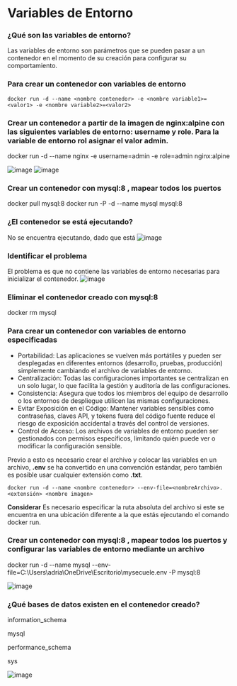 # Variables de Entorno
### ¿Qué son las variables de entorno?
Las variables de entorno son parámetros que se pueden pasar a un contenedor en el momento de su creación para configurar su comportamiento.
### Para crear un contenedor con variables de entorno

```
docker run -d --name <nombre contenedor> -e <nombre variable1>=<valor1> -e <nombre variable2>=<valor2>
```

### Crear un contenedor a partir de la imagen de nginx:alpine con las siguientes variables de entorno: username y role. Para la variable de entorno rol asignar el valor admin.

 docker run -d --name nginx -e username=admin -e role=admin nginx:alpine

![image](https://github.com/xknuclesx/2024A-ISWD633-GR1/assets/120606471/60ffabc5-2f75-432c-bebc-f5ba8a60ab44)
![image](https://github.com/xknuclesx/2024A-ISWD633-GR1/assets/120606471/0d36b50d-a635-44d1-9fcd-50e5a2ae661d)


### Crear un contenedor con mysql:8 , mapear todos los puertos

 docker pull mysql:8
 docker run -P -d --name mysql mysql:8

### ¿El contenedor se está ejecutando?
No se encuentra ejecutando, dado que está 
![image](https://github.com/xknuclesx/2024A-ISWD633-GR1/assets/120606471/9dc6431a-471f-4d41-905e-406b4bff163d)


### Identificar el problema
El problema es que no contiene las variables de entorno necesarias para inicializar el contenedor.
![image](https://github.com/xknuclesx/2024A-ISWD633-GR1/assets/120606471/0298f336-9615-4731-8fb9-07646e11b612)

### Eliminar el contenedor creado con mysql:8 
docker rm mysql

### Para crear un contenedor con variables de entorno especificadas
- Portabilidad: Las aplicaciones se vuelven más portátiles y pueden ser desplegadas en diferentes entornos (desarrollo, pruebas, producción) simplemente cambiando el archivo de variables de entorno.
- Centralización: Todas las configuraciones importantes se centralizan en un solo lugar, lo que facilita la gestión y auditoría de las configuraciones.
- Consistencia: Asegura que todos los miembros del equipo de desarrollo o los entornos de despliegue utilicen las mismas configuraciones.
- Evitar Exposición en el Código: Mantener variables sensibles como contraseñas, claves API, y tokens fuera del código fuente reduce el riesgo de exposición accidental a través del control de versiones.
- Control de Acceso: Los archivos de variables de entorno pueden ser gestionados con permisos específicos, limitando quién puede ver o modificar la configuración sensible.

Previo a esto es necesario crear el archivo y colocar las variables en un archivo, **.env** se ha convertido en una convención estándar, pero también es posible usar cualquier extensión como **.txt**.
```
docker run -d --name <nombre contenedor> --env-file=<nombreArchivo>.<extensión> <nombre imagen>
```
**Considerar**
Es necesario especificar la ruta absoluta del archivo si este se encuentra en una ubicación diferente a la que estás ejecutando el comando docker run.

### Crear un contenedor con mysql:8 , mapear todos los puertos y configurar las variables de entorno mediante un archivo
 docker run -d --name mysql --env-file=C:\Users\adria\OneDrive\Escritorio\mysecuele.env -P mysql:8

![image](https://github.com/xknuclesx/2024A-ISWD633-GR1/assets/120606471/2923357d-4436-4d2e-b506-b5d847100f84)

### ¿Qué bases de datos existen en el contenedor creado?
information_schema 

mysql             

performance_schema

sys

![image](https://github.com/xknuclesx/2024A-ISWD633-GR1/assets/120606471/1e15df3b-e2a0-4d78-a245-3d8ac987207b)
